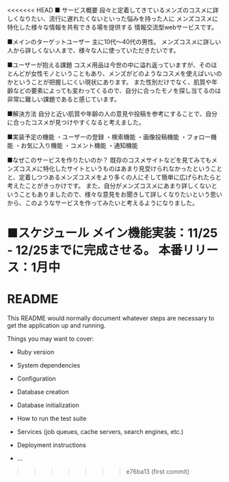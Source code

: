 <<<<<<< HEAD
■ サービス概要
段々と定着してきているメンズのコスメに詳しくなりたい、流行に遅れたくないといった悩みを持った人に
メンズコスメに特化した様々な情報を共有できる場を提供する
情報交流型webサービスです。

■メインのターゲットユーザー
主に10代〜40代の男性。
メンズコスメに詳しい人から詳しくない人まで、様々な人に使っていただきたいです。

■ユーザーが抱える課題
コスメ用品は今世の中に溢れ返っていますが、そのほとんどが女性モノということもあり、メンズがどのようなコスメを使えばいいのかということが把握しにくい現状にあります。
また性別だけでなく、肌質や年齢などの要素によっても変わってくるので、自分に合ったモノを探し当てるのは非常に難しい課題であると感じています。

■解決方法
自分と近い肌質や年齢の人の意見や投稿を参考にすることで、自分に合ったコスメが見つけやすくなると考えました。

■実装予定の機能
・ユーザーの登録
・検索機能
・画像投稿機能
・フォロー機能
・お気に入り機能
・コメント機能
・通知機能


■なぜこのサービスを作りたいのか？
既存のコスメサイトなどを見てみてもメンズコスメに特化したサイトというものはあまり見受けられなかったということと、定着しつつあるメンズコスメをより多くの人にそして簡単に広げられたらと考えたことがきっかけです。
また、自分がメンズコスメにあまり詳しくないということもありましたので、様々な意見をお聞きして詳しくなりたいという思いから、このようなサービスを作ってみたいと考えるようになりました。

■スケジュール
メイン機能実装：11/25 - 12/25までに完成させる。
本番リリース：1月中
=======
# README

This README would normally document whatever steps are necessary to get the
application up and running.

Things you may want to cover:

* Ruby version

* System dependencies

* Configuration

* Database creation

* Database initialization

* How to run the test suite

* Services (job queues, cache servers, search engines, etc.)

* Deployment instructions

* ...
>>>>>>> e76ba13 (first commit)
